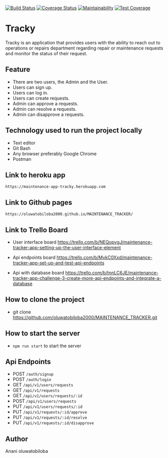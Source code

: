 [![Build Status](https://travis-ci.com/oluwatobiloba2000/MAINTENANCE_TRACKER_FINAL.svg?branch=writing-test)](https://travis-ci.com/oluwatobiloba2000/MAINTENANCE_TRACKER_FINAL)       [![Coverage Status](https://coveralls.io/repos/github/oluwatobiloba2000/MAINTENANCE_TRACKER_FINAL/badge.svg)](https://coveralls.io/github/oluwatobiloba2000/MAINTENANCE_TRACKER_FINAL)  [![Maintainability](https://api.codeclimate.com/v1/badges/51c2f1d36caa0b3b8f49/maintainability)](https://codeclimate.com/github/oluwatobiloba2000/MAINTENANCE_TRACKER_FINAL/maintainability)       [![Test Coverage](https://api.codeclimate.com/v1/badges/51c2f1d36caa0b3b8f49/test_coverage)](https://codeclimate.com/github/oluwatobiloba2000/MAINTENANCE_TRACKER_FINAL/test_coverage)

# Tracky

Tracky is an application that provides users with the ability to reach out to operations or repairs department regarding repair or maintenance requests and monitor the status of their request.

## Feature ##
* There are two users, the Admin and the User.
* Users can sign up.
* Users can log in.
* Users can create requests.
* Admin can approve a requests.
* Admin can resolve a requests.
* Admin can disapprove a requests.

## Technology used to run the project locally ##
* Text editor
* Git Bash
* Any browser preferably Google Chrome
* Postman

## Link to heroku app ##
    https://maintenance-app-tracky.herokuapp.com

## Link to Github pages ##
    https://oluwatobiloba2000.github.io/MAINTENANCE_TRACKER/

## Link to Trello Board ##
* User interface board
https://trello.com/b/NEQopvgJ/maintenance-tracker-app-setting-up-the-user-interface-element

* Api endpoints board
https://trello.com/b/MvkC0Xxd/maintenance-tracker-app-set-up-and-test-api-endpoints

* Api with database board
https://trello.com/b/tnnLC6JE/maintenance-tracker-app-challenge-3-create-more-api-endpoints-and-integrate-a-database

## How to clone the project ##
* git clone https://github.com/oluwatobiloba2000/MAINTENANCE_TRACKER.git

## How to start the server ##
* `npm run start` to start the server

## Api Endpoints ##
* POST `/auth/signup`
* POST `/auth/login`
* GET `/api/v1/users/requests`
* GET `/api/v1/requests`
* GET `/api/v1/users/requests/:id`
* POST `/api/v1/users/requests`
* PUT `/api/v1/users/requests/:id`
* PUT `/api/v1/requests/:id/approve`
* PUT `/api/v1/requests/:id/resolve`
* PUT `/api/v1/requests/:id/disapprove`

## Author ##
Anani oluwatobiloba